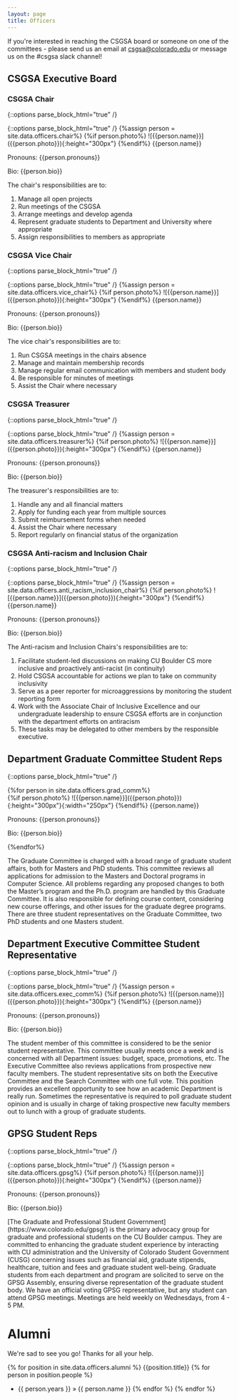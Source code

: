 ```yaml
---
layout: page
title: Officers
---
```

If you're interested in reaching the CSGSA board or someone on one of the committees - please send us an email at csgsa@colorado.edu or message us on the #csgsa slack channel!
## CSGSA Executive Board 

### CSGSA Chair

{::options parse_block_html="true" /}
<div class="container">
<div class="row">
<div class="col-sm-4">
<div class="card">
{::options parse_block_html="true" /}
{%assign person = site.data.officers.chair%}
{%if person.photo%}
![{{person.name}}]({{person.photo}}){:height="300px"}
{%endif%}
{{person.name}}

Pronouns: {{person.pronouns}}

Bio: {{person.bio}}
</div>
</div>

<div class="col-sm-8">
The chair's responsibilities are to:

1. Manage all open projects 
2. Run meetings of the CSGSA 
3. Arrange meetings and develop agenda 
4. Represent graduate students to Department and University where appropriate 
5. Assign responsibilities to members as appropriate 
</div>
</div>
</div>

### CSGSA Vice Chair

{::options parse_block_html="true" /}
<div class="container">
<div class="row">
<div class="col-sm-4">
<div class="card">
{::options parse_block_html="true" /}
{%assign person = site.data.officers.vice_chair%}
{%if person.photo%}
![{{person.name}}]({{person.photo}}){:height="300px"}
{%endif%}
{{person.name}}

Pronouns: {{person.pronouns}}

Bio: {{person.bio}}
</div>
</div>

<div class="col-sm-8">
The vice chair's responsibilities are to:

1. Run CSGSA meetings in the chairs absence 
2. Manage and maintain membership records 
3. Manage regular email communication with members and student body 
4. Be responsible for minutes of meetings 
5. Assist the Chair where necessary 
</div>
</div>
</div>

### CSGSA Treasurer

{::options parse_block_html="true" /}
<div class="container">
<div class="row">
<div class="col-sm-4">
<div class="card">
{::options parse_block_html="true" /}
{%assign person = site.data.officers.treasurer%}
{%if person.photo%}
![{{person.name}}]({{person.photo}}){:height="300px"}
{%endif%}
{{person.name}}

Pronouns: {{person.pronouns}}

Bio: {{person.bio}}
</div>
</div>

<div class="col-sm-8">
The treasurer's responsibilities are to:

1. Handle any and all financial matters 
2. Apply for funding each year from multiple sources 
3. Submit reimbursement forms when needed 
4. Assist the Chair where necessary 
5. Report regularly on financial status of the organization
</div>
</div>
</div>

### CSGSA Anti-racism and Inclusion Chair

{::options parse_block_html="true" /}
<div class="container">
<div class="row">
<div class="col-sm-4">
<div class="card">
{::options parse_block_html="true" /}
{%assign person = site.data.officers.anti_racism_inclusion_chair%}
{%if person.photo%}
![{{person.name}}]({{person.photo}}){:height="300px"}
{%endif%}
{{person.name}}

Pronouns: {{person.pronouns}}

Bio: {{person.bio}}
</div>
</div>

<div class="col-sm-8">
The Anti-racism and Inclusion Chairs's responsibilities are to:

1. Facilitate student-led discussions on making CU Boulder CS more inclusive and proactively anti-racist (in continuity)
2. Hold CSGSA accountable for actions we plan to take on community inclusivity 
3. Serve as a peer reporter for microaggressions by monitoring the student reporting form
4. Work with the Associate Chair of Inclusive Excellence and our undergraduate leadership to ensure CSGSA efforts are in conjunction with the department efforts on antiracism
5. These tasks may be delegated to other members by the responsible executive.
</div>
</div>
</div>

## Department Graduate Committee Student Reps

{::options parse_block_html="true" /}
<div class="container">
<div class="row">
{%for person in site.data.officers.grad_comm%}
<div class="col-sm-4">
<div class="card">
{%if person.photo%}
![{{person.name}}]({{person.photo}}){:height="300px"}{:width="250px"}
{%endif%}
{{person.name}} 

Pronouns: {{person.pronouns}}

Bio: {{person.bio}}
</div>
</div>
{%endfor%}
</div>
</div>

The Graduate Committee is charged with a broad range of graduate student affairs, both for Masters and PhD students. This committee reviews all applications for admission to the Masters and Doctoral programs in Computer Science. All problems regarding any proposed changes to both the Master’s program and the Ph.D. program are handled by this Graduate Committee. It is also responsible for defining course content, considering new course offerings, and other issues for the graduate degree programs. There are three student representatives on the Graduate Committee, two PhD students and one Masters student.

## Department Executive Committee Student Representative

{::options parse_block_html="true" /}
<div class="container">
<div class="row">
<div class="col-sm-4">
<div class="card">
{::options parse_block_html="true" /}
{%assign person = site.data.officers.exec_comm%}
{%if person.photo%}
![{{person.name}}]({{person.photo}}){:height="300px"}
{%endif%}
{{person.name}}

Pronouns: {{person.pronouns}}

Bio: {{person.bio}}
</div>
</div>

<div class="col-sm-8">
The student member of this committee is considered to be the senior student representative. This committee usually meets once a week and is concerned with all Department issues: budget, space, promotions, etc. The Executive Committee also reviews applications from prospective new faculty members. The student representative sits on both the Executive Committee and the Search Committee with one full vote. This position provides an excellent opportunity to see how an academic Department is really run. Sometimes the representative is required to poll graduate student opinion and is usually in charge of taking prospective new faculty members out to lunch with a group of graduate students.
</div>
</div>
</div>

## GPSG Student Reps

{::options parse_block_html="true" /}
<div class="container">
<div class="row">
<div class="col-sm-4">
<div class="card">
{::options parse_block_html="true" /}
{%assign person = site.data.officers.gpsg%}
{%if person.photo%}
![{{person.name}}]({{person.photo}}){:height="300px"}
{%endif%}
{{person.name}}

Pronouns: {{person.pronouns}}

Bio: {{person.bio}}
</div>
</div>

<div class="col-sm-8">
[The Graduate and Professional Student Government](https://www.colorado.edu/gpsg/) is the primary advocacy group for graduate and professional students on the CU Boulder campus. They are committed to enhancing the graduate student experience by interacting with CU administration and the University of Colorado Student Government (CUSG) concerning issues such as financial aid, graduate stipends, healthcare, tuition and fees and graduate student well-being. Graduate students from each department and program are solicited to serve on the GPSG Assembly, ensuring diverse representation of the graduate student body. We have an official voting GPSG representative, but any student can attend GPSG meetings. Meetings are held weekly on Wednesdays, from 4 - 5 PM.
</div>
</div>
</div>

# Alumni

We're sad to see you go! Thanks for all your help.

{% for position in site.data.officers.alumni %}
{{position.title}}
  {% for person in position.people %}
  * {{ person.years }} &raquo; {{ person.name }}
  {% endfor %}
{% endfor %}

